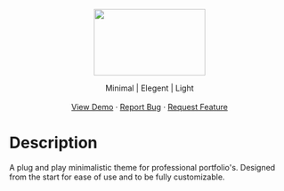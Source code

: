 <p align="center">
  <img width="200" height="120" src="https://user-images.githubusercontent.com/28715013/56476163-a0a65d80-648b-11e9-9c47-426c92b56939.png">
</p>

<p align="center">
    Minimal | Elegent | Light 
    <br />
    <br />
    <a href="https://github.com/othneildrew/Best-README-Template">View Demo</a>
    ·
    <a href="https://github.com/othneildrew/Best-README-Template/issues">Report Bug</a>
    ·
    <a href="https://github.com/othneildrew/Best-README-Template/issues">Request Feature</a>
  </p>

# Description
A plug and play minimalistic theme for professional portfolio's. Designed from the start for ease of use and to be fully customizable. 

